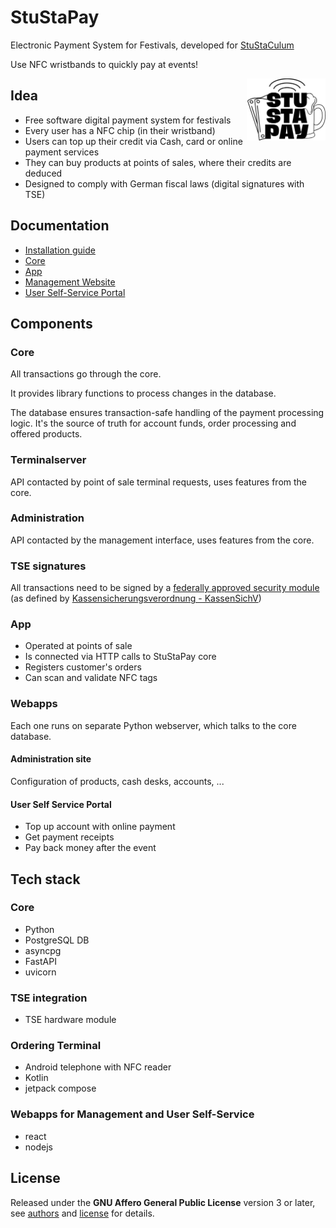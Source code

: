 StuStaPay
=========

Electronic Payment System for Festivals, developed for [StuStaCulum](https://stustaculum.de)

Use NFC wristbands to quickly pay at events!


<img style="float: right; width: 25%;" src="doc/assets/logo.png" alt="StuStaPay logo"/>


## Idea
- Free software digital payment system for festivals
- Every user has a NFC chip (in their wristband)
- Users can top up their credit via Cash, card or online payment services
- They can buy products at points of sales, where their credits are deduced
- Designed to comply with German fiscal laws (digital signatures with TSE)


## Documentation
- [Installation guide](doc/install.md)
- [Core](doc/core.md)
- [App](doc/app.md)
- [Management Website](doc/administration.md)
- [User Self-Service Portal](doc/userportal.md)


## Components

### Core
All transactions go through the core.

It provides library functions to process changes in the database.

The database ensures transaction-safe handling of the payment processing logic.
It's the source of truth for account funds, order processing and offered products.

### Terminalserver
API contacted by point of sale terminal requests, uses features from the core.

### Administration
API contacted by the management interface, uses features from the core.

### TSE signatures
All transactions need to be signed by a [federally approved security module](https://de.wikipedia.org/wiki/Technische_Sicherheitseinrichtung) (as defined by [Kassensicherungsverordnung - KassenSichV](https://de.wikipedia.org/wiki/Kassensicherungsverordnung))

### App
- Operated at points of sale
- Is connected via HTTP calls to StuStaPay core
- Registers customer's orders
- Can scan and validate NFC tags


### Webapps
Each one runs on separate Python webserver, which talks to the core database.

#### Administration site
Configuration of products, cash desks, accounts, ...

#### User Self Service Portal
- Top up account with online payment
- Get payment receipts
- Pay back money after the event


## Tech stack

### Core
- Python
- PostgreSQL DB
- asyncpg
- FastAPI
- uvicorn

### TSE integration
- TSE hardware module

### Ordering Terminal
- Android telephone with NFC reader
- Kotlin
- jetpack compose

### Webapps for Management and User Self-Service
- react
- nodejs


## License

Released under the **GNU Affero General Public License** version 3 or later,
see [authors](authors.md) and [license](LICENSE) for details.
